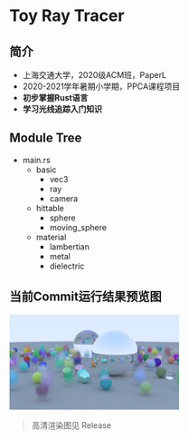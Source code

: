 # Toy Ray Tracer

## 简介

- 上海交通大学，2020级ACM班，PaperL
- 2020-2021学年暑期小学期，PPCA课程项目
- **初步掌握Rust语言**
- **学习光线追踪入门知识**



## Module Tree

- main.rs
  - basic
    - vec3
    - ray
    - camera
  - hittable
    - sphere
    - moving_sphere
  - material
    - lambertian
    - metal
    - dielectric



## 当前Commit运行结果预览图

![Output](output/preview.png)

> 高清渲染图见 Release